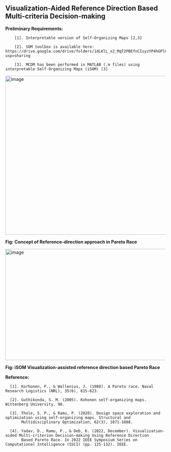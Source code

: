 ## Visualization-Aided Reference Direction Based Multi-criteria Decision-making 

**Preliminary Requirements:**

        [1]. Interpretable version of Self-Organizing Maps [2,3]
   
        [2]. SOM toolbox is available here- https://drive.google.com/drive/folders/1dLKlL_x2_MqT2PBEfnCIsyzYP4hGPl8I?usp=sharing
   
        [3]. MCDM has been performed in MATLAB (.m files) using interpretable Self-Organizing Maps (iSOM) [3]



<img src="https://github.com/deepanshuIITM/iSOM-PR/assets/137225940/98f2c635-e008-491f-a159-0c004fef113c" alt="image" width="550" height="500">

**Fig: Concept of Reference-direction approach in Pareto Race**

<img src="https://github.com/user-attachments/assets/6357eb79-b347-4fa3-ad95-cb8b01bae24e" alt="image" width="750" height="350">

**Fig: iSOM Visualization-assisted reference direction based Pareto Race**


**Reference:**

      [1]. Korhonen, P., & Wallenius, J. (1988). A Pareto race. Naval Research Logistics (NRL), 35(6), 615-623.

      [2]. Guthikonda, S. M. (2005). Kohonen self-organizing maps. Wittenberg University, 98.

      [3]. Thole, S. P., & Ramu, P. (2020). Design space exploration and optimization using self-organizing maps. Structural and 
           Multidisciplinary Optimization, 62(3), 1071-1088.

      [4]. Yadav, D., Ramu, P., & Deb, K. (2022, December). Visualization-aided Multi-criterion Decision-making Using Reference Direction 
           Based Pareto Race. In 2022 IEEE Symposium Series on Computational Intelligence (SSCI) (pp. 125-132). IEEE.
